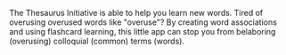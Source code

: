 The Thesaurus Initiative is able to help you learn new words. Tired of overusing overused words like "overuse"? By creating word associations and using flashcard learning, this little app can stop you from belaboring (overusing) colloquial (common) terms (words).